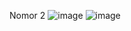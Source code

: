Nomor 2
![image](https://github.com/Jidan39/UTS_Lab5_OOP/assets/114417476/ec8c53b8-6f7f-4b6e-9097-e92a30883d5d)
![image](https://github.com/Jidan39/UTS_Lab5_OOP/assets/114417476/5a9a765b-9ffd-4930-a2d4-cba51237250d)
